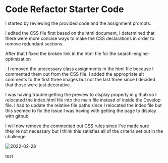 # Code Refactor Starter Code
I started by reviewing the provided code and the assignment prompts.

I edited the CSS file first based on the html document, I determined that there were more concise ways to make the CSS declarations
in order to remove redundant sections.

After that I fixed the broken link in the html file for the search-engine-optimization <div>.
I removed the unecessary class assignments in the html file because I commented them out from the CSS file.
I added the appropriate alt comments to the first three images but not the last three since I decided that those were just decorative.

I was having trouble getting the preview to display properly in github so I relocated the index.html file into the main file instead
of inside the Develop file.
I had to update the relative file paths since I relocated the index file but this seemed to fix the issue I was having with getting
the page to display with github
  
I will now remove the commented out CSS rules since I've made sure they're not necessary but I think this satisfies
all of the criteria set out in the challenge.

![2022-02-28](https://user-images.githubusercontent.com/74988217/156046030-5f63e16f-6aeb-42c1-8e1f-dc5722c44c7c.png)

test